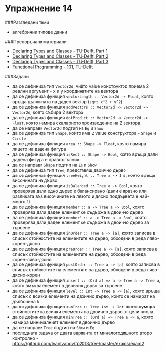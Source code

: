 Упражнение 14
=========

###Разгледани теми
- алгебрични типове данни

###Препоръчани материали
- [Declaring Types and Classes - TU-Delft, Part 1](http://delftxdownloads.tudelft.nl/FP101x-FunctionalProgramming/Week5/FP101x-chapter9-part1-video.720.mp4)
- [Declaring Types and Classes - TU-Delft, Part 2](http://delftxdownloads.tudelft.nl/FP101x-FunctionalProgramming/Week5/FP101x-chapter9-part2-video.720.mp4)
- [Declaring Types and Classes - TU-Delft, Part 3](http://delftxdownloads.tudelft.nl/FP101x-FunctionalProgramming/Week5/FP101x-chapter9-part3-video.720.mp4)
- [Functional Programming - 101, TU-Delft](https://github.com/fptudelft/FP101x-Content)

###Задачи
- да се дефинира тип `Vector2d`, чийто value конструктор приема 2 реални аргумент - х и у координатите на вектора
- да се дефинира функция `vectorLength :: Vector2d -> Float`, която връща дължината на даден вектор (`sqrt x^2 + y^2`)
- да се дефинира функция `addVectors :: Vector2d -> Vector2d -> Vector2d`, която събира 2 вектора
- да се дефинира функция `dotProduct :: Vector2d -> Vector2d -> Float`, която намира скаларното произведение на 2 вектора
- да се направи `Vector2d` подтип на `Eq` и `Show`
- да се дефинира тип `Shape`, който има 2 value конструктора - `Shape` и `Circle`
- да се дефинира функция `area :: Shape -> Float`, която намира лицето на дадена фигура
- да се дефинира функция `isRect :: Shape -> Bool`, която връща дали дадена фигура е правоъгълник
- да се направи `Shape` подтип на `Eq` и `Show`
- да се дефинира тип `Tree`, представящ двоично дърво
- да се дефинира функция `treeHeight :: Tree a -> Int`, която връща височината на дърво
- да се дефинира функция `isBalanced :: Tree a -> Bool`, която проверява дали едно дърво е балансирано (дали е празно или разликата във височините на лявото и дясно поддървета е най-много 1)
- да се дефинира функция `member :: a -> Tree a -> Bool`, която проверява дали даден елемент се съдържа в двоично дърво
- да се дефинира функция `member' :: a -> Tree a -> Bool`, която проверява дали даден елемент се съдържа в двоично дърво за търсене
- да се дефинира функция `inOrder :: Tree a -> [a]`, която записва в списък стойностите на елементите на дърво, обходени в реда ляво-корен-дясно
- да се дефинира функция `preOrder :: Tree a -> [a]`, която записва в списък стойностите на елементите на дърво, обходени в реда корен-ляво-дясно
- да се дефинира функция `postOrder :: Tree a -> [a]`, която записва в списък стойностите на елементите на дърво, обходени в реда ляво-дясно-корен
- да се дефинира функция `insert :: (Ord a) => a -> Tree a -> Tree a`, която вмъква елемент в двоично дърво за търсене
- да се дефинира функция `level :: Int -> Tree a -> [a]`, която връща списък с всички елементи на двоично дърво, които се намират на дълбочина `k`
- да се дефинира функция `sumTree :: Tree Int -> Int`, която сумира стойностите на всички елементи на двоично дърво от цели числа
- да се дефинира функция `minTree :: (Ord a) => Tree a -> a`, която намира минималният елемент в двоично дърво
- да се направи `Tree` подтип на `Show` и `Eq`
- последната задача от двата варианта от миналогодишното второ контролно - https://github.com/IvanIvanov/fp2013/tree/master/exams/exam2
